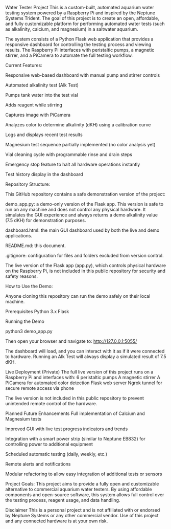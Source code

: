 Water Tester Project
This is a custom-built, automated aquarium water testing system powered by a Raspberry Pi and inspired by the Neptune Systems Trident. The goal of this project is to create an open, affordable, and fully customizable platform for performing automated water tests (such as alkalinity, calcium, and magnesium) in a saltwater aquarium.

The system consists of a Python Flask web application that provides a responsive dashboard for controlling the testing process and viewing results. The Raspberry Pi interfaces with peristaltic pumps, a magnetic stirrer, and a PiCamera to automate the full testing workflow.




Current Features:

Responsive web-based dashboard with manual pump and stirrer controls

Automated alkalinity test (Alk Test)

Pumps tank water into the test vial

Adds reagent while stirring

Captures image with PiCamera

Analyzes color to determine alkalinity (dKH) using a calibration curve

Logs and displays recent test results

Magnesium test sequence partially implemented (no color analysis yet)

Vial cleaning cycle with programmable rinse and drain steps

Emergency stop feature to halt all hardware operations instantly

Test history display in the dashboard



Repository Structure:

This GitHub repository contains a safe demonstration version of the project:

demo_app.py: a demo-only version of the Flask app. This version is safe to run on any machine and does not control any physical hardware. It simulates the GUI experience and always returns a demo alkalinity value (7.5 dKH) for demonstration purposes.

dashboard.html: the main GUI dashboard used by both the live and demo applications.

README.md: this document.

.gitignore: configuration for files and folders excluded from version control.



The live version of the Flask app (app.py), which controls physical hardware on the Raspberry Pi, is not included in this public repository for security and safety reasons.

How to Use the Demo:

Anyone cloning this repository can run the demo safely on their local machine.

Prerequisites
Python 3.x
Flask



Running the Demo

python3 demo_app.py

Then open your browser and navigate to:
http://127.0.0.1:5055/

The dashboard will load, and you can interact with it as if it were connected to hardware. Running an Alk Test will always display a simulated result of 7.5 dKH.



Live Deployment (Private)
The full live version of this project runs on a Raspberry Pi and interfaces with:
6 peristaltic pumps
A magnetic stirrer
A PiCamera for automated color detection
Flask web server
Ngrok tunnel for secure remote access via phone



The live version is not included in this public repository to prevent unintended remote control of the hardware.
 

Planned Future Enhancements
Full implementation of Calcium and Magnesium tests


Improved GUI with live test progress indicators and trends


Integration with a smart power strip (similar to Neptune EB832) for controlling power to additional equipment


Scheduled automatic testing (daily, weekly, etc.)


Remote alerts and notifications


Modular refactoring to allow easy integration of additional tests or sensors


Project Goals: 
This project aims to provide a fully open and customizable alternative to commercial aquarium water testers. By using affordable components and open-source software, this system allows full control over the testing process, reagent usage, and data handling.



Disclaimer
This is a personal project and is not affiliated with or endorsed by Neptune Systems or any other commercial vendor. Use of this project and any connected hardware is at your own risk.